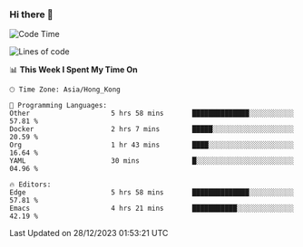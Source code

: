 ### Hi there 👋

<!--
**nicehiro/nicehiro** is a ✨ _special_ ✨ repository because its `README.md` (this file) appears on your GitHub profile.

Here are some ideas to get you started:

- 🔭 I’m currently working on ...
- 🌱 I’m currently learning ...
- 👯 I’m looking to collaborate on ...
- 🤔 I’m looking for help with ...
- 💬 Ask me about ...
- 📫 How to reach me: ...
- 😄 Pronouns: ...
- ⚡ Fun fact: ...
-->

<!--START_SECTION:waka-->
![Code Time](http://img.shields.io/badge/Code%20Time-180%20hrs%2056%20mins-blue)

![Lines of code](https://img.shields.io/badge/From%20Hello%20World%20I%27ve%20Written-2.6%20million%20lines%20of%20code-blue)

📊 **This Week I Spent My Time On** 

```text
🕑︎ Time Zone: Asia/Hong_Kong

💬 Programming Languages: 
Other                    5 hrs 58 mins       ██████████████░░░░░░░░░░░   57.81 % 
Docker                   2 hrs 7 mins        █████░░░░░░░░░░░░░░░░░░░░   20.59 % 
Org                      1 hr 43 mins        ████░░░░░░░░░░░░░░░░░░░░░   16.64 % 
YAML                     30 mins             █░░░░░░░░░░░░░░░░░░░░░░░░   04.96 % 

🔥 Editors: 
Edge                     5 hrs 58 mins       ██████████████░░░░░░░░░░░   57.81 % 
Emacs                    4 hrs 21 mins       ███████████░░░░░░░░░░░░░░   42.19 % 
```


 Last Updated on 28/12/2023 01:53:21 UTC
<!--END_SECTION:waka-->
